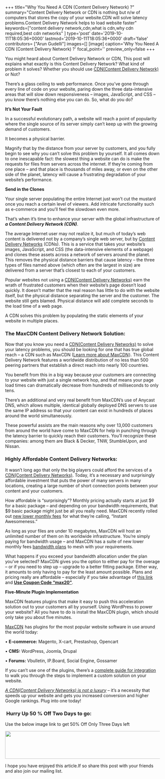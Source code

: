 +++
title="Why You Need A CDN (Content Delivery Network) ?"
summary="Content Delivery Network or CDN is nothing but n/w of computers that stores the copy of your website.CDN will solve latency problems.Content Delivery Network helps to load website faster"
keywords=["content delivery network,cdn,what is cdn,why cdn required,best cdn networks"
]
type='post'
date='2019-10-11T18:05:36+0000'
lastmod='2019-10-11T18:05:36+0000'
draft='false'
contributors= ["Arun Gudelli"]
images=[]
[image]
caption='Why You Need A CDN (Content Delivery Network) ?'
focal_point=''
preview_only=false
+++


You might heard about Content Delivery Network or CDN, This post will explains what exactly is this Content Delivery Network? What kind of problem it solves? Whether you should use <span style="text-decoration: underline;">CDN(Content Delivery Network)</span> or Not?

There’s a glass ceiling to web performance. Once you’ve gone through every line of code on your website, paring down the three data-intensive areas that will slow down responsiveness – images, JavaScript, and CSS – you know there’s nothing else you can do. So, what do you do?

<b>It’s Not Your Fault</b>

In a successful evolutionary path, a website will reach a point of popularity where the single source of its server simply can’t keep up with the growing demand of customers.

It becomes a physical barrier.

Magnify that by the distance from your server by customers, and you fully begin to see why you can’t solve this problem by yourself. It all comes down to one inescapable fact: the slowest thing a website can do is make the requests for files from servers across the internet. If they’re coming from one place – and that place is thousands of miles away, or even on the other side of the planet, latency will cause a frustrating degradation of your website’s performance.

<b>Send in the Clones</b>

Your single server populating the entire Internet just won’t cut the mustard once you reach a certain level of viewers. Add intricate functionality such as e-commerce and you’ll feel the slowdown even more.

That’s when it’s time to enhance your server with the global infrastructure of <em><strong>a Content Delivery Network (CDN)</strong></em>.

The average Internet user may not realize it, but much of today’s web content is delivered not by a company’s single web server, but by <span style="text-decoration: underline;">Content Delivery Networks</span> (CDNs). This is a service that takes your website’s images, JavaScript, and CSS (the data-intensive elements of a webpage) and clones these assets across a network of servers around the planet. This removes the physical distance barriers that cause latency – the three types of files named above (which often are the largest in size) are delivered from a server that’s closest to each of your customers.

Popular websites not using a <span style="text-decoration: underline;">CDN(Content Delivery Networks)</span> earn the wrath of frustrated customers when their website’s page doesn’t load quickly. It doesn’t matter that the real reason has little to do with the website itself, but the physical distance separating the server and the customer. The website still gets blamed. Physical distance will add complete seconds to the load time of a web page.

A CDN solves this problem by populating the static elements of your website in multiple places.

### The MaxCDN Content Delivery Network&nbsp;Solution:

Now that you know you need a <span style="text-decoration: underline;">CDN(Content Delivery Networks)</span> to solve your latency problems, you should be looking for one that has true global reach – a CDN such as MaxCDN (<a href="http://www.tkqlhce.com/click-7253632-11373479" target="_blank">Learn more about MaxCDN</a><img alt="" src="https://www.lduhtrp.net/image-7253632-11373479" width="1" height="1" border="0">). This Content Delivery Network features a worldwide distribution of no less than 500 peering partners that establish a direct reach into nearly 100 countries.

You benefit from this in a big way because your customers are connecting to your website with just a single network hop, and that means your page load times can dramatically decrease from hundreds of milliseconds to only tens.

There’s an additional and very real benefit from MaxCDN’s use of Anycast DNS, which allows multiple, identical globally deployed DNS servers to use the same IP address so that your content can exist in hundreds of places around the world simultaneously.

These powerful assists are the main reasons why over 13,000 customers from around the world have come to MaxCDN for help in punching through the latency barrier to quickly reach their customers. You’ll recognize these companies: among them are Black &amp; Decker, TNW, StumbleUpon, and Nissan.

### Highly Affordable&nbsp;Content Delivery Networks:

It wasn’t long ago that only the big players could afford the services of a <span style="text-decoration: underline;">CDN(Content Delivery Networks)</span>. Today, it’s a necessary and surprisingly affordable investment that puts the power of many servers in many locations, creating a large number of short connection points between your content and your customers.

How affordable is “surprisingly”? Monthly pricing actually starts at just $9 for a basic package – and depending on your bandwidth requirements, that $9 basic package might just be all you really need. MaxCDN recently rolled out <a href="http://www.tkqlhce.com/click-7253632-11373479" target="_blank">new lower monthly fees</a><img alt="" src="https://www.lduhtrp.net/image-7253632-11373479" width="1" height="1" border="0"> for what they’re calling, “Instant Awesomeness.”

As long as your files are under 10 megabytes, MaxCDN will host an unlimited number of them on its worldwide infrastructure. You’re simply paying for bandwidth usage – and MaxCDN has a suite of new lower monthly fees <a href="http://www.jdoqocy.com/click-7253632-11373479" target="_blank">bandwidth plans</a><img alt="" src="https://www.lduhtrp.net/image-7253632-11373479" width="1" height="1" border="0"> to mesh with your requirements.

What happens if you exceed your bandwidth allocation under the plan you’ve selected? MaxCDN gives you the option to either pay for the overage – or if you need to step up – upgrade to a better fitting package. Either way, it amounts to only having to pay for the least amount possible. Plans and pricing really are affordable – especially if you take advantage of <a href="http://www.jdoqocy.com/click-7253632-11373479" target="_blank">this link</a><img alt="" src="https://www.awltovhc.com/image-7253632-11373479" width="1" height="1" border="0"> and <span style="text-decoration: underline;"><strong>Use Coupon Code “max20”</strong></span>.

<b>Five-Minute Plugin Implementation</b>

MaxCDN features plugins that make it easy to push this acceleration solution out to your customers all by yourself. Using WordPress to power your website? All you have to do is install the MaxCDN plugin, which should only take you about five minutes.

<a href="http://www.jdoqocy.com/click-7253632-11373479" target="_blank">MaxCDN</a><img alt="" src="https://www.awltovhc.com/image-7253632-11373479" width="1" height="1" border="0">&nbsp;has plugins for the most popular website software in use around the world today:

• <b>E-commerce:</b> Magento, X-cart, Prestashop, Opencart

• <b>CMS:</b> WordPress, Joomla, Drupal

• <b>Forums:</b> Vbulletin, IP.Board, Social Engine, Gossamer

If you can’t use one of the plugins, there’s a <a href="http://support.netdna.com/pullzone/custom-integration/" target="_blank">complete guide for integration</a> to walk you through the steps to implement a custom solution on your website.

<span style="text-decoration: underline;"><em>A CDN(Content Delivery Networks) is not a luxury</em></span> – it’s a necessity that speeds up your website and gets you increased conversion and higher Google rankings. Plug into one today!

### &nbsp;Hurry Up 50 % Off Two Days to go:

Use the below image link to get 50% Off Only Three Days left

<a href="http://www.jdoqocy.com/click-7253632-11613825" target="_blank"><img alt="" src="https://www.awltovhc.com/image-7253632-11613825" width="728" height="90" border="0"></a>

I hope you have enjoyed this article.If so share this post with your friends and also join our mailing list.










